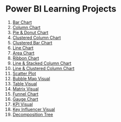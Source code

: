 # Power BI Learning Projects
1. [Bar Chart](https://app.powerbi.com/groups/me/reports/616d2d2d-2815-46ad-befc-a4404c5b7334/796136aa6b9cc6b632c7?experience=power-bi)<br/>
2. [Column Chart](https://app.powerbi.com/groups/me/reports/10aa167a-7be6-4ab3-8a8e-392e55dd51da/d48d8c5e54004d67009b?experience=power-bi)<br/>
3. [Pie & Donut Chart](https://app.powerbi.com/groups/me/reports/0d264567-89cb-4f87-b4a1-99c1ad2f8d84/676918c509cea827dedc?experience=power-bi)<br/>
4. [Clustered Column Chart](https://app.powerbi.com/groups/me/reports/c88bc957-3263-45fe-9f51-4f7e543f5bf4/a787e2e344300975cd1e?experience=power-bi)<br/>
5. [Clustered Bar Chart](https://app.powerbi.com/groups/me/reports/d3ebd2ed-2e75-499c-8a7d-a112b1675423/ce298f503daa3a35969d?experience=power-bi)<br/>
6. [Line Chart](https://app.powerbi.com/groups/me/reports/437ff9c2-8095-4c9d-9e71-c67b9a47b06a/7f8286585502617d021d?experience=power-bi)<br/>
7. [Area Chart](https://app.powerbi.com/groups/me/reports/c38dc8ee-5e14-4f8d-8f89-42d008c52204/f14f5f5e751694c2a275?experience=power-bi)<br/>
8. [Ribbon Chart](https://app.powerbi.com/groups/me/reports/de3eff94-93ba-4413-98b6-ab7445c7f1b3/56922b75b1066985c423?experience=power-bi)<br/>
9. [Line & Stacked Column Chart](https://app.powerbi.com/groups/me/reports/03ff76cb-1a53-4431-bcec-f981be15b493/336e3043b2ad2a49bdca?experience=power-bi)<br/>
10. [Line & Clustered Column Chart](https://app.powerbi.com/groups/me/reports/fadddc00-1dfb-47d5-8232-9314490a0e92/e277a65942ad2aa03579?experience=power-bi)<br/>
11. [Scatter Plot](https://app.powerbi.com/groups/me/reports/9f33e194-4f2e-4c39-ab79-248ec4d574fe/fe85fdf9ec86d8dc00e0?experience=power-bi)<br/>
12. [Bubble Map Visual](https://app.powerbi.com/groups/me/reports/9483a7e0-0a1b-4944-9700-d8b7208f854a/165c9d1c3a250393708d?experience=power-bi)<br/>
13. [Table Visual](https://app.powerbi.com/groups/me/reports/ef1371b2-6ce6-41f5-adf2-fcf4bf82fa20/4823b7e8e9aee8f31892?experience=power-bi)<br/>
14. [Matrix Visual](https://app.powerbi.com/groups/me/reports/9a29440d-215f-4e91-8433-de29a6bd9e69/472160cf23dfabeed580?experience=power-bi)<br/>
15. [Funnel Chart](https://app.powerbi.com/groups/me/reports/ff5b6d7c-0679-459c-979f-52911c056781/9737ca839d984778ae39?experience=power-bi)<br/>
16. [Gauge Chart](https://app.powerbi.com/groups/me/reports/b50e3e71-5af8-4870-8d4a-768ba091aa9e/b9857314ee327494cf05?experience=power-bi)<br/>
17. [KPI Visual](https://app.powerbi.com/groups/me/reports/8d117549-1c74-4161-b525-57606ad3d3e5/1dea931557a783d27b1c?experience=power-bi)<br/>
18. [Key Influencer Visual](https://app.powerbi.com/groups/me/reports/95329412-0925-438f-a329-6972b8da9a16/646816659752e82a4a0e?experience=power-bi)<br/>
19. [Decomposition Tree](https://app.powerbi.com/groups/me/reports/4cfca53c-894c-49e7-8ce9-ea9c3afe74ba/7193e99ef48512c1559e?experience=power-bi)<br/>


















